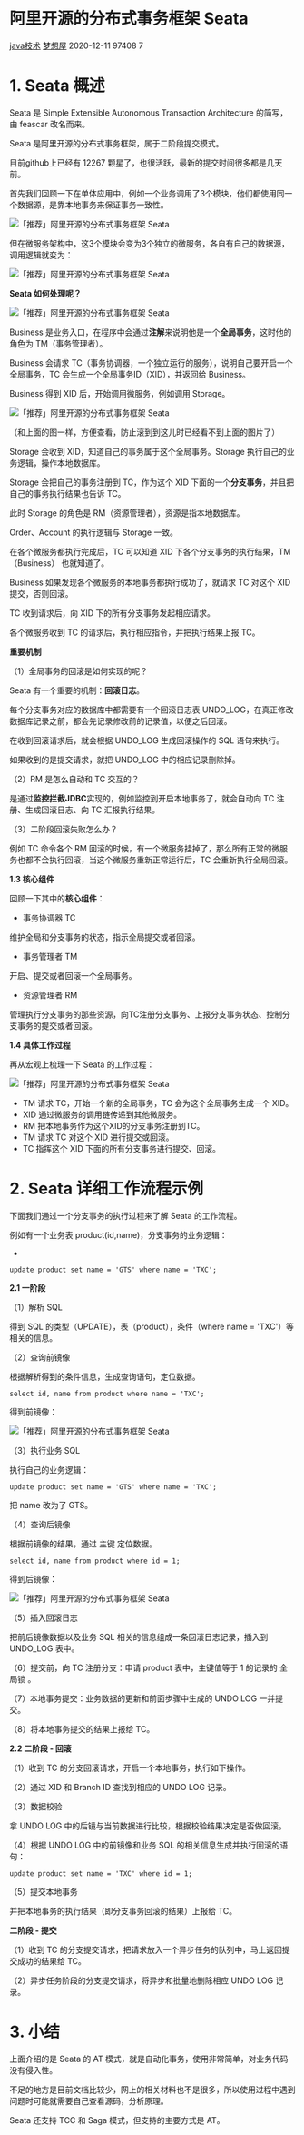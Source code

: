 # 阿里开源的分布式事务框架 Seata

 [java技术](http://www.dreamwu.com/sort/javacode) [梦想屋](http://www.dreamwu.com/author/1) 2020-12-11 97408 7

# **1. Seata 概述**

Seata 是 Simple Extensible Autonomous Transaction Architecture 的简写，由 feascar 改名而来。

Seata 是阿里开源的分布式事务框架，属于二阶段提交模式。

目前github上已经有 12267 颗星了，也很活跃，最新的提交时间很多都是几天前。

首先我们回顾一下在单体应用中，例如一个业务调用了3个模块，他们都使用同一个数据源，是靠本地事务来保证事务一致性。

![「推荐」阿里开源的分布式事务框架 Seata](https://p6-tt.byteimg.com/origin/pgc-image/8b41a603aa104bec8156b5ea1618f667?from=pc)

但在微服务架构中，这3个模块会变为3个独立的微服务，各自有自己的数据源，调用逻辑就变为：

![「推荐」阿里开源的分布式事务框架 Seata](https://p1-tt.byteimg.com/origin/pgc-image/7194fff34840449cb2bc358275180253?from=pc)

**Seata 如何处理呢？**

![「推荐」阿里开源的分布式事务框架 Seata](https://p6-tt.byteimg.com/origin/pgc-image/d5971366a40e4488a73d62e328df4de5?from=pc)

Business 是业务入口，在程序中会通过**注解**来说明他是一个**全局事务**，这时他的角色为 TM（事务管理者）。

Business 会请求 TC（事务协调器，一个独立运行的服务），说明自己要开启一个全局事务，TC 会生成一个全局事务ID（XID），并返回给 Business。

Business 得到 XID 后，开始调用微服务，例如调用 Storage。

![「推荐」阿里开源的分布式事务框架 Seata](https://p6-tt.byteimg.com/origin/pgc-image/d5971366a40e4488a73d62e328df4de5?from=pc)

（和上面的图一样，方便查看，防止滚到到这儿时已经看不到上面的图片了）

Storage 会收到 XID，知道自己的事务属于这个全局事务。Storage 执行自己的业务逻辑，操作本地数据库。

Storage 会把自己的事务注册到 TC，作为这个 XID 下面的一个**分支事务**，并且把自己的事务执行结果也告诉 TC。

此时 Storage 的角色是 RM（资源管理者），资源是指本地数据库。

Order、Account 的执行逻辑与 Storage 一致。

在各个微服务都执行完成后，TC 可以知道 XID 下各个分支事务的执行结果，TM（Business） 也就知道了。

Business 如果发现各个微服务的本地事务都执行成功了，就请求 TC 对这个 XID 提交，否则回滚。

TC 收到请求后，向 XID 下的所有分支事务发起相应请求。

各个微服务收到 TC 的请求后，执行相应指令，并把执行结果上报 TC。

**重要机制**

（1）全局事务的回滚是如何实现的呢？

Seata 有一个重要的机制：**回滚日志**。

每个分支事务对应的数据库中都需要有一个回滚日志表 UNDO_LOG，在真正修改数据库记录之前，都会先记录修改前的记录值，以便之后回滚。

在收到回滚请求后，就会根据 UNDO_LOG 生成回滚操作的 SQL 语句来执行。

如果收到的是提交请求，就把 UNDO_LOG 中的相应记录删除掉。

（2）RM 是怎么自动和 TC 交互的？

是通过**监控拦截JDBC**实现的，例如监控到开启本地事务了，就会自动向 TC 注册、生成回滚日志、向 TC 汇报执行结果。

（3）二阶段回滚失败怎么办？

例如 TC 命令各个 RM 回滚的时候，有一个微服务挂掉了，那么所有正常的微服务也都不会执行回滚，当这个微服务重新正常运行后，TC 会重新执行全局回滚。

**1.3 核心组件**

回顾一下其中的**核心组件**：

- 事务协调器 TC

维护全局和分支事务的状态，指示全局提交或者回滚。

- 事务管理者 TM

开启、提交或者回滚一个全局事务。

- 资源管理者 RM

管理执行分支事务的那些资源，向TC注册分支事务、上报分支事务状态、控制分支事务的提交或者回滚。

**1.4 具体工作过程**

再从宏观上梳理一下 Seata 的工作过程：

![「推荐」阿里开源的分布式事务框架 Seata](https://p1-tt.byteimg.com/origin/pgc-image/86e1e7dfbc2b401792c2560bfd6ec7d1?from=pc)

- TM 请求 TC，开始一个新的全局事务，TC 会为这个全局事务生成一个 XID。
- XID 通过微服务的调用链传递到其他微服务。
- RM 把本地事务作为这个XID的分支事务注册到TC。
- TM 请求 TC 对这个 XID 进行提交或回滚。
- TC 指挥这个 XID 下面的所有分支事务进行提交、回滚。

# **2. Seata 详细工作流程示例**

下面我们通过一个分支事务的执行过程来了解 Seata 的工作流程。

例如有一个业务表 product(id,name)，分支事务的业务逻辑：

- 

```
update product set name = 'GTS' where name = 'TXC';
```

**2.1 一阶段**

（1）解析 SQL

得到 SQL 的类型（UPDATE），表（product），条件（where name = 'TXC'）等相关的信息。

（2）查询前镜像

根据解析得到的条件信息，生成查询语句，定位数据。

```
select id, name from product where name = 'TXC';
```

得到前镜像：



![「推荐」阿里开源的分布式事务框架 Seata](https://p1-tt.byteimg.com/origin/pgc-image/3860f48e85e84302a1ad5eddec9fe77f?from=pc)

（3）执行业务 SQL

执行自己的业务逻辑：

```
update product set name = 'GTS' where name = 'TXC';
```

把 name 改为了 GTS。

（4）查询后镜像

根据前镜像的结果，通过 主键 定位数据。

```
select id, name from product where id = 1;
```

得到后镜像：



![「推荐」阿里开源的分布式事务框架 Seata](https://p6-tt.byteimg.com/origin/pgc-image/1d8d7058f63d4c459f7b3d015b81b9fd?from=pc)

（5）插入回滚日志

把前后镜像数据以及业务 SQL 相关的信息组成一条回滚日志记录，插入到 UNDO_LOG 表中。

（6）提交前，向 TC 注册分支：申请 product 表中，主键值等于 1 的记录的 全局锁 。

（7）本地事务提交：业务数据的更新和前面步骤中生成的 UNDO LOG 一并提交。

（8）将本地事务提交的结果上报给 TC。

**2.2 二阶段 - 回滚**

（1）收到 TC 的分支回滚请求，开启一个本地事务，执行如下操作。

（2）通过 XID 和 Branch ID 查找到相应的 UNDO LOG 记录。

（3）数据校验

拿 UNDO LOG 中的后镜与当前数据进行比较，根据校验结果决定是否做回滚。

（4）根据 UNDO LOG 中的前镜像和业务 SQL 的相关信息生成并执行回滚的语句：

```
update product set name = 'TXC' where id = 1;
```

（5）提交本地事务

并把本地事务的执行结果（即分支事务回滚的结果）上报给 TC。

**二阶段 - 提交**

（1）收到 TC 的分支提交请求，把请求放入一个异步任务的队列中，马上返回提交成功的结果给 TC。

（2）异步任务阶段的分支提交请求，将异步和批量地删除相应 UNDO LOG 记录。

# **3. 小结**

上面介绍的是 Seata 的 AT 模式，就是自动化事务，使用非常简单，对业务代码没有侵入性。

不足的地方是目前文档比较少，网上的相关材料也不是很多，所以使用过程中遇到问题时可能就需要自己查看源码，分析原理。

Seata 还支持 TCC 和 Saga 模式，但支持的主要方式是 AT。